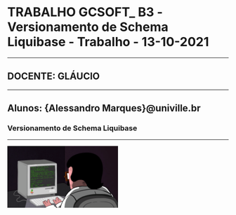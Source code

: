 # TRABALHO GCSOFT_ B3 -Versionamento de Schema Liquibase - Trabalho - 13-10-2021
-----------------------------------------------------------------------------
##                         DOCENTE: GLÁUCIO
-----------------------------------------------------------------------------
Alunos: {Alessandro Marques}@univille.br
-----------------------------------------------------------------------------

###                Versionamento de Schema Liquibase
-----------------------------------------------------------------------------
<img src="comp.gif" alt="Progrmando pra caraio." width="50%" height="50%"/>